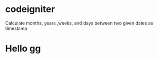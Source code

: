 # codeigniter
Calculate months, years ,weeks, and days between two given dates as timestamp
# Hello gg
